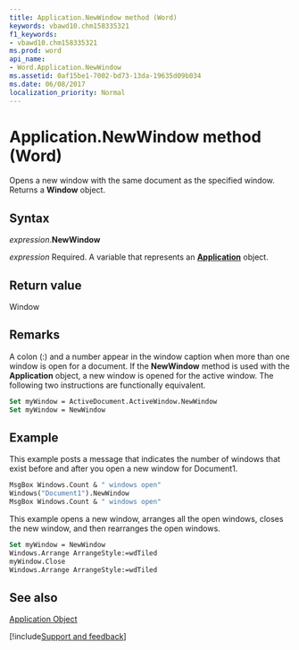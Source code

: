 ```yaml
---
title: Application.NewWindow method (Word)
keywords: vbawd10.chm158335321
f1_keywords:
- vbawd10.chm158335321
ms.prod: word
api_name:
- Word.Application.NewWindow
ms.assetid: 0af15be1-7002-bd73-13da-19635d09b034
ms.date: 06/08/2017
localization_priority: Normal
---
```



# Application.NewWindow method (Word)

Opens a new window with the same document as the specified window. Returns a  **Window** object.


## Syntax

_expression_.**NewWindow**

_expression_ Required. A variable that represents an **[Application](Word.Application.md)** object. 


## Return value

Window


## Remarks

A colon (:) and a number appear in the window caption when more than one window is open for a document. If the  **NewWindow** method is used with the **Application** object, a new window is opened for the active window. The following two instructions are functionally equivalent.


```vb
Set myWindow = ActiveDocument.ActiveWindow.NewWindow 
Set myWindow = NewWindow
```


## Example

This example posts a message that indicates the number of windows that exist before and after you open a new window for Document1.


```vb
MsgBox Windows.Count & " windows open" 
Windows("Document1").NewWindow 
MsgBox Windows.Count & " windows open"
```

This example opens a new window, arranges all the open windows, closes the new window, and then rearranges the open windows.




```vb
Set myWindow = NewWindow 
Windows.Arrange ArrangeStyle:=wdTiled 
myWindow.Close 
Windows.Arrange ArrangeStyle:=wdTiled
```


## See also


[Application Object](Word.Application.md)

[!include[Support and feedback](~/includes/feedback-boilerplate.md)]